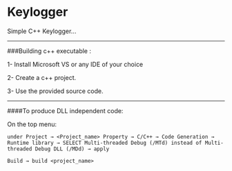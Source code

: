 # Keylogger
Simple C++ Keylogger...

---

###Building c++ executable :

1- Install  Microsoft VS or any IDE of your choice

2- Create a c++ project.

3- Use the provided source code.

---

####To produce DLL independent code:

On the top menu:

    under Project → <Project_name> Property → C/C++ → Code Generation → Runtime library → SELECT Multi-threaded Debug (/MTd) instead of Multi-threaded Debug DLL (/MDd) → apply

    Build → build <project_name>
